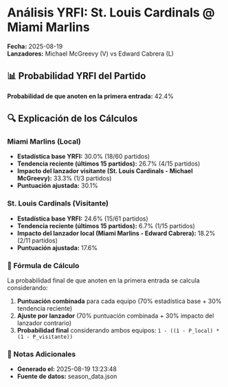 # Análisis YRFI: St. Louis Cardinals @ Miami Marlins

**Fecha:** 2025-08-19  
**Lanzadores:** Michael McGreevy (V) vs Edward Cabrera (L)

## 📊 Probabilidad YRFI del Partido

**Probabilidad de que anoten en la primera entrada:** 42.4%

## 🔍 Explicación de los Cálculos

### Miami Marlins (Local)
- **Estadística base YRFI:** 30.0% (18/60 partidos)
- **Tendencia reciente (últimos 15 partidos):** 26.7% (4/15 partidos)
- **Impacto del lanzador visitante (St. Louis Cardinals - Michael McGreevy):** 33.3% (1/3 partidos)
- **Puntuación ajustada:** 30.1%

### St. Louis Cardinals (Visitante)
- **Estadística base YRFI:** 24.6% (15/61 partidos)
- **Tendencia reciente (últimos 15 partidos):** 6.7% (1/15 partidos)
- **Impacto del lanzador local (Miami Marlins - Edward Cabrera):** 18.2% (2/11 partidos)
- **Puntuación ajustada:** 17.6%

### 📝 Fórmula de Cálculo

La probabilidad final de que anoten en la primera entrada se calcula considerando:
1. **Puntuación combinada** para cada equipo (70% estadística base + 30% tendencia reciente)
2. **Ajuste por lanzador** (70% puntuación combinada + 30% impacto del lanzador contrario)
3. **Probabilidad final** considerando ambos equipos: `1 - ((1 - P_local) * (1 - P_visitante))`

### 📌 Notas Adicionales

- **Generado el:** 2025-08-19 13:23:48
- **Fuente de datos:** season_data.json
